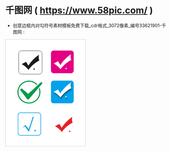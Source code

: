 # 千图网 ( https://www.58pic.com/ )

- 创意边框内对勾符号素材模板免费下载_cdr格式_3072像素_编号33621901-千图网 :

<p><a href="https://www.58pic.com/newpic/33621901.html" title="创意边框内对勾符号素材模板免费下载_cdr格式_3072像素_编号33621901-千图网"><img src="https://github.com/taoste/Hello-World/blob/master/images/58pic.com/%E9%A2%84%E8%A7%88%E5%9B%BE_%E5%8D%83%E5%9B%BE%E7%BD%91_%E7%BC%96%E5%8F%B733621901.png?raw=true" height="50%" width="50%"/> </p> 

